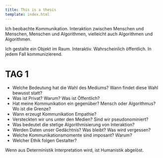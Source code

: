 ```yaml
---
title: This is a thesis
template: index.html
---
```


Ich beobachte Kommunikation. Interaktion zwischen Menschen und Menschen, Menschen und Algorithmen, vielleicht auch Algorithmen und Algorithmen.

Ich gestalte ein Objekt im Raum. Interaktiv. Wahrscheinlich öffentlich. In jedem Fall kommunizierend.

# TAG 1

* Welche Bedeutung hat die Wahl des Mediums? Wann findet diese Wahl bewusst statt?
* Was ist Privat? Warum? Was ist Öffentlich?
* Hat meine Kommunikation ein gegenüber? Mensch oder Algorithmus? Wo ist die Grenze?
* Wann erzeugt Kommunikation Empathie?
* Versteckten wir uns unter den Medien? Sind wir pseudonominiert?
* Was bedeutet die stetige Algorithmisierung von Interaktion?
* Werden Daten unser Gedächtnis? Was bleibt? Was wird vergessen?
* Welche Kommunikationsmomente sind imposant? Warum?
* Welcher Ethik folgen Gestalter?

Wenn aus Deterministik Interpretation wird, ist Humanistik abgelöst.